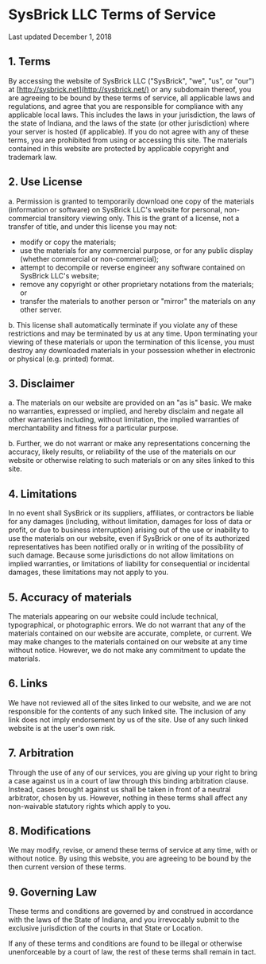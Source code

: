 # SysBrick LLC Terms of Service
Last updated December 1, 2018

## 1. Terms

By accessing the website of SysBrick LLC ("SysBrick", "we", "us", or "our") at
[http://sysbrick.net](http://sysbrick.net/) or any subdomain thereof, you are agreeing to be
bound by these terms of service, all applicable laws and regulations, and agree that you are
responsible for compliance with any applicable local laws. This includes the laws in your
jurisdiction, the laws of the state of Indiana, and the laws of the state (or other
jurisdiction) where your server is hosted (if applicable). If you do not agree with any of
these terms, you are prohibited from using or accessing this site. The materials contained in
this website are protected by applicable copyright and trademark law.

## 2. Use License

a. Permission is granted to temporarily download one copy of the materials (information or
software) on SysBrick LLC's website for personal, non-commercial transitory viewing only.
This is the grant of a license, not a transfer of title, and under this license you may not:
 - modify or copy the materials;
 - use the materials for any commercial purpose, or for any public display (whether
   commercial or non-commercial);
 - attempt to decompile or reverse engineer any software contained on SysBrick LLC's website;
 - remove any copyright or other proprietary notations from the materials; or
 - transfer the materials to another person or "mirror" the materials on any other server.

b. This license shall automatically terminate if you violate any of these restrictions and
may be terminated by us at any time. Upon terminating your viewing of these materials or upon
the termination of this license, you must destroy any downloaded materials in your possession
whether in electronic or physical (e.g. printed) format.

## 3. Disclaimer

a. The materials on our website are provided on an "as is" basic. We make no warranties,
expressed or implied, and hereby disclaim and negate all other warranties including, without
limitation, the implied warranties of merchantability and fitness for a particular purpose.

b. Further, we do not warrant or make any representations concerning the accuracy, likely
results, or reliability of the use of the materials on our website or otherwise relating to
such materials or on any sites linked to this site.

## 4. Limitations

In no event shall SysBrick or its suppliers, affiliates, or contractors be liable for any
damages (including, without limitation, damages for loss of data or profit, or due to
business interruption) arising out of the use or inability to use the materials on our
website, even if SysBrick or one of its authorized representatives has been notified orally
or in writing of the possibility of such damage. Because some jurisdictions do not allow
limitations on implied warranties, or limitations of liability for consequential or
incidental damages, these limitations may not apply to you.

## 5. Accuracy of materials

The materials appearing on our website could include technical, typographical, or
photographic errors. We do not warrant that any of the materials contained on our website are
accurate, complete, or current. We may make changes to the materials contained on our website
at any time without notice. However, we do not make any commitment to update the materials.

## 6. Links

We have not reviewed all of the sites linked to our website, and we are not responsible for
the contents of any such linked site. The inclusion of any link does not imply endorsement by
us of the site. Use of any such linked website is at the user's own risk.

## 7. Arbitration

Through the use of any of our services, you are giving up your right to bring a case against
us in a court of law through this binding arbitration clause. Instead, cases brought against
us shall be taken in front of a neutral arbitrator, chosen by us. However, nothing in these
terms shall affect any non-waivable statutory rights which apply to you.

## 8. Modifications

We may modify, revise, or amend these terms of service at any time, with or without notice.
By using this website, you are agreeing to be bound by the then current version of these
terms.

## 9. Governing Law

These terms and conditions are governed by and construed in accordance with the laws of the
State of Indiana, and you irrevocably submit to the exclusive jurisdiction of the courts in
that State or Location.

If any of these terms and conditions are found to be illegal or otherwise unenforceable by a
court of law, the rest of these terms shall remain in tact.
